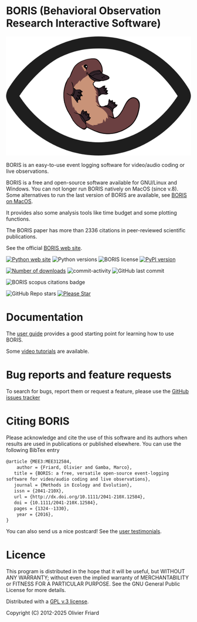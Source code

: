 BORIS (Behavioral Observation Research Interactive Software)
===============================================================


![BORIS logo](https://github.com/olivierfriard/BORIS/blob/master/boris/icons/logo_boris.png?raw=true)

BORIS is an easy-to-use event logging software for video/audio coding or live observations.

BORIS is a free and open-source software available for GNU/Linux and Windows.
You can not longer run BORIS natively on MacOS (since v.8). Some alternatives to run the last version of BORIS are available, see [BORIS on MacOS](https://www.boris.unito.it/download_mac).

It provides also some analysis tools like time budget and some plotting functions.

<!-- The BO-RIS paper has more than [![BORIS citations counter](https://penelope.unito.it/friard/boris_scopus_citations.png) citations](https://www.boris.unito.it/citations) in peer-reviewed scientific publications. -->


The BORIS paper has more than 2336 citations in peer-reviewed scientific publications.




See the official [BORIS web site](https://www.boris.unito.it).

[![Python web site](https://img.shields.io/badge/Made%20with-Python-1f425f.svg)](https://www.python.org)
![Python versions](https://img.shields.io/pypi/pyversions/boris-behav-obs)
![BORIS license](https://img.shields.io/pypi/l/boris-behav-obs)
[![PyPI version](https://img.shields.io/pypi/v/boris-behav-obs.svg)](https://pypi.org/project/boris-behav-obs/)

[![Number of downloads](https://static.pepy.tech/personalized-badge/boris-behav-obs?period=total&units=international_system&left_color=black&right_color=orange&left_text=Downloads)](https://pepy.tech/project/boris-behav-obs)
![commit-activity](https://img.shields.io/github/commit-activity/m/olivierfriard/BORIS)
![GitHub last commit](https://img.shields.io/github/last-commit/olivierfriard/BORIS)

![BORIS scopus citations badge](https://penelope.unito.it/friard/boris_scopus_citations.svg)


![GitHub Repo stars](https://img.shields.io/github/stars/olivierfriard/BORIS?style=flat&label=Stars)
[![Please Star](https://img.shields.io/badge/⭐-Star%20this%20repo-blue?style=flat-square)](https://github.com/olivierfriard/BORIS/stargazers)

# Documentation



The [user guide](https://www.boris.unito.it/user_guide/) provides a good starting point for learning how to use BORIS.

Some [video tutorials](https://www.boris.unito.it/video_tutorials/) are available.





# Bug reports and feature requests


To search for bugs, report them or request a feature, please use the [GitHub issues tracker](https://github.com/olivierfriard/BORIS/issues)





# Citing BORIS


Please acknowledge and cite the use of this software and its authors when
results are used in publications or published elsewhere. You can use the
following BibTex entry

```
@article {MEE3:MEE312584,
    author = {Friard, Olivier and Gamba, Marco},
   title = {BORIS: a free, versatile open-source event-logging software for video/audio coding and live observations},
   journal = {Methods in Ecology and Evolution},
   issn = {2041-210X},
   url = {http://dx.doi.org/10.1111/2041-210X.12584},
   doi = {10.1111/2041-210X.12584},
   pages = {1324--1330},
    year = {2016},
}
```

You can also send us a nice postcard! See the [user testimonials](https://www.boris.unito.it/postcards).








# Licence


This program is distributed in the hope that it will be useful,
but WITHOUT ANY WARRANTY; without even the implied warranty of
MERCHANTABILITY or FITNESS FOR A PARTICULAR PURPOSE.  See the
GNU General Public License for more details.


Distributed with a [GPL v.3 license](LICENSE.TXT).

Copyright (C) 2012-2025 Olivier Friard




